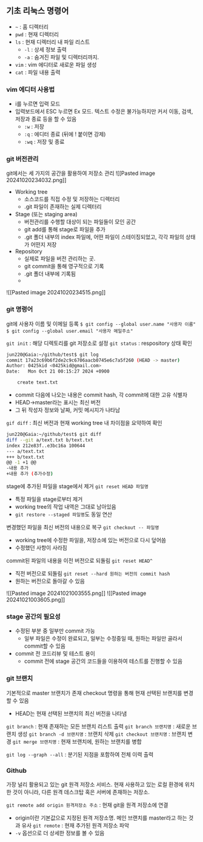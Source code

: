 ## 기초 리눅스 명령어

-  `~` : 홈 디렉터리
- `pwd` : 현재 디렉터리
- `ls` : 현재 디렉터리 내 파일 리스트
	- `-l` : 상세 정보 출력
	- `-a` : 숨겨진 파일 및 디렉터리까지.
- `vim` : vim 에디터로 새로운 파일 생성
- `cat` : 파일 내용 출력

### vim 에디터 사용법

- i를 누르면 입력 모드
- 입력보드에서 ESC 누르면 Ex 모드. 텍스트 수정은 불가능하지만 커서 이동, 검색, 저장과 종료 등을 할 수 있음
	- `:w` : 저장
	- `:q` : 에디터 종료 (뒤에 ! 붙이면 강제)
	- `:wq` : 저장 및 종료

### git 버전관리

git에서는 세 가지의 공간을 활용하여 저장소 관리
![[Pasted image 20241020234032.png]]
- Working tree
	- 소스코드를 직접 수정 및 저장하는 디렉터리
	- .git 파일이 존재하는 실제 디렉터리
- Stage (또는 staging area)
	- 버전관리를 수행할 대상이 되는 파일들이 모인 공간
	- git add를 통해 stage로 파일을 추가
	- .git 폴더 내부의 index 파일에, 어떤 파일이 스테이징되었고, 각각 파일의 상태가 어떤지 저장
- Repository
	- 실제로 파일을 버전 관리하는 곳.
	- git commit을 통해 영구적으로 기록
	- .git 폴더 내부에 기록됨
	- 
![[Pasted image 20241020234515.png]]



### git 명령어

git에 사용자 이름 및 이메일 등록
`$ git config --global user.name "사용자 이름"`
`$ git config --global user.email "사용자 메일주소"`

`git init` : 해당 디렉토리를 git 저장소로 설정
`git status` : respository 상태 확인
``` bash
jun220@Gaia:~/github/test$ git log
commit 17a23c69b6f2de2c9c6706aacb0745e6c7a5f260 (HEAD -> master)
Author: 0425kid <0425kid@gmail.com>
Date:   Mon Oct 21 00:15:27 2024 +0900

    create text.txt
```

- commit 다음에 나오는 내용은 commit hash, 각 commit에 대한 고유 식별자
- HEAD->master라는 표시는 최신 버전
- 그 뒤 작성자 정보와 날짜, 커밋 메시지가 나타남

`gif diff` : 최신 버전과 현재 working tree 내 차이점을 요약하여 확인
```bash
jun220@Gaia:~/github/test$ git diff
diff --git a/text.txt b/text.txt
index 212e83f..e3bc16a 100644
--- a/text.txt
+++ b/text.txt
@@ -1 +1 @@
-내용 추가
+내용 추가 (추가수정)
```

stage에 추가된 파일을 stage에서 제거
`git reset HEAD 파일명`
- 특정 파일을 stage로부터 제거
- working tree의 작업 내역은 그대로 남아있음
- `git restore --staged 파일명`도 동일 연산

변경했던 파일을 최신 버전의 내용으로 복구
`git checkout -- 파일명`
- working tree에 수정한 파일을, 저장소에 있는 버전으로 다시 덮어씀
- 수정했던 사항이 사라짐

commit된 파일의 내용을 이전 버전으로 되돌림
`git reset HEAD^`
- 직전 버전으로 되돌림
`git reset --hard 원하는 버전의 commit hash`
- 원하는 버전으로 돌아갈 수 있음

![[Pasted image 20241021003555.png]]
![[Pasted image 20241021003605.png]]

### stage 공간의 필요성
- 수정된 부분 중 일부만 commit 가능
	- 일부 파일은 수정이 완료되고, 일부는 수정중일 때, 원하는 파일만 골라서 commit할 수 있음
- commit 전 코드리뷰 및 테스트 용이
	- commit 전에 stage 공간의 코드들을 이용하여 테스트를 진행할 수 있음

### git 브랜치

기본적으로 master 브랜치가 존재
checkout 명령을 통해 현재 선택된 브랜치를 변경할 수 있음
- HEAD는 현재 선택된 브랜치의 최신 버전을 나타냄

`git branch` : 현재 존재하는 모든 브랜치 리스트 출력
`git branch 브랜치명` : 새로운 브랜치 생성
`git branch -d 브랜치명` : 브랜치 삭제
`git checkout 브랜치명` : 브랜치 변경
`git merge 브랜치명` : 현재 브랜치에, 원하는 브랜치를 병합

`git log --graph --all` : 분기된 지점을 포함하여 전체 이력 출력

### Github

가장 널리 활용되고 있는 git 원격 저장소 서비스. 
현재 사용하고 있는 로컬 환경에 위치한 것이 아니라, 다른 원격 데스크탑 혹은 서버에 존재하는 저장소.

`git remote add origin 원격저장소 주소` : 현재 git을 원격 저장소에 연결
- origin이란 기본값으로 지정된 원격 저장소명. 메인 브랜치를 master라고 하는 것과 유사
`git remote` : 현재 추가된 원격 저장소 파악
- `-v` 옵션으로 더 상세한 정보를 볼 수 있음